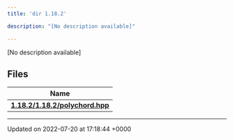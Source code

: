 ```yaml
---
title: 'dir 1.18.2'

description: "[No description available]"

---
```







[No description available]

## Files

| Name           |
| -------------- |
| **[1.18.2/1.18.2/polychord.hpp](/documentation/code/files/1_818_82_2polychord_8hpp/#file-1.18.2/polychord.hpp)**  |






-------------------------------

Updated on 2022-07-20 at 17:18:44 +0000
